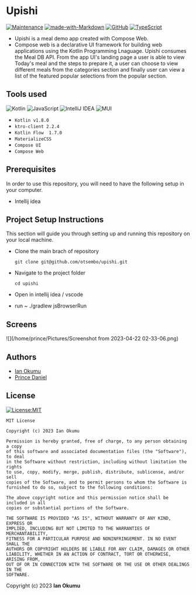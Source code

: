 # Upishi 
[![Maintenance](https://img.shields.io/badge/Maintained%3F-yes-green.svg)](https://GitHub.com/otsembo/upishi/graphs/commit-activity)
[![made-with-Markdown](https://img.shields.io/badge/Made%20with-Markdown-1f425f.svg)](http://commonmark.org)
[![GitHub](https://badgen.net/badge/icon/github?icon=github&label)](https://github.com)
[![TypeScript](https://badgen.net/badge/icon/typescript?icon=typescript&label)](https://typescriptlang.org)
<!-- ![Ubuntu](https://img.shields.io/badge/Ubuntu-E95420?style=for-the-badge&logo=ubuntu&logoColor=white)
![Discord](https://img.shields.io/badge/Discord-%235865F2.svg?style=for-the-badge&logo=discord&logoColor=white)
![Microsoft PowerPoint](https://img.shields.io/badge/Microsoft_PowerPoint-B7472A?style=for-the-badge&logo=microsoft-powerpoint&logoColor=white) -->



- Upishi is a meal demo app created with Compose Web. 
- Compose web is a declarative UI framework for building web applications using the 
  Kotlin Programming Lnaguage. Upishi consumes the Meal DB API. From the app UI's landing page a user is able to view 
  Today's meal and the steps to prepare it, a user can choose to view different meals from the categories section and 
  finally user can view a list of the featured popular selections from the popular section.

## Tools used
![Kotlin](https://img.shields.io/badge/kotlin-%237F52FF.svg?style=for-the-badge&logo=kotlin&logoColor=blue)
![JavaScript](https://img.shields.io/badge/javascript-%23323330.svg?style=for-the-badge&logo=javascript&logoColor=%23F7DF1E)
![IntelliJ IDEA](https://img.shields.io/badge/IntelliJIDEA-000000.svg?style=for-the-badge&logo=intellij-idea&logoColor=orange)
![MUI](https://img.shields.io/badge/MUI-%230081CB.svg?style=for-the-badge&logo=mui&logoColor=yellow)


* `Kotlin v1.8.0`
* `ktro-client 2.2.4`
* `Kotlin Flow  1.7.0`
* `MaterializeCSS`
* `Compose UI`
* `Compose Web`

## Prerequisites
In order to use this repository, you will need to have the following setup in your computer.

- Intellij idea


## Project Setup Instructions

This section will guide you through setting up and running this repository on your local machine.

* Clone the main brach of repository
    ```
    git clone git@github.com/otsembo/upishi.git
    ```
* Navigate to the project folder
    ```
    cd upishi
    ```
* Open in intellij idea / vscode

* run ~ ./gradlew jsBrowserRun

## Screens
![](/home/prince/Pictures/Screenshot from 2023-04-22 02-33-06.png)

## Authors
* [Ian Okumu](https://github.com/otsembo)
* [Prince Daniel](https://github.com/prince475)

## License
[![License:MIT](https://img.shields.io/badge/License-MIT-yellow.svg)](https://opensource.org/licenses/MIT)

```
MIT License

Copyright (c) 2023 Ian Okumu

Permission is hereby granted, free of charge, to any person obtaining a copy
of this software and associated documentation files (the "Software"), to deal
in the Software without restriction, including without limitation the rights
to use, copy, modify, merge, publish, distribute, sublicense, and/or sell
copies of the Software, and to permit persons to whom the Software is
furnished to do so, subject to the following conditions:

The above copyright notice and this permission notice shall be included in all
copies or substantial portions of the Software.

THE SOFTWARE IS PROVIDED "AS IS", WITHOUT WARRANTY OF ANY KIND, EXPRESS OR
IMPLIED, INCLUDING BUT NOT LIMITED TO THE WARRANTIES OF MERCHANTABILITY,
FITNESS FOR A PARTICULAR PURPOSE AND NONINFRINGEMENT. IN NO EVENT SHALL THE
AUTHORS OR COPYRIGHT HOLDERS BE LIABLE FOR ANY CLAIM, DAMAGES OR OTHER
LIABILITY, WHETHER IN AN ACTION OF CONTRACT, TORT OR OTHERWISE, ARISING FROM,
OUT OF OR IN CONNECTION WITH THE SOFTWARE OR THE USE OR OTHER DEALINGS IN THE
SOFTWARE.
```

Copyright (c) 2023 **Ian Okumu**
